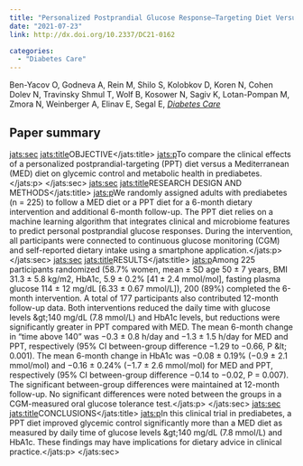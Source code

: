 ```yaml
---
title: "Personalized Postprandial Glucose Response–Targeting Diet Versus Mediterranean Diet for Glycemic Control in Prediabetes"
date: "2021-07-23"
link: http://dx.doi.org/10.2337/DC21-0162

categories:
  - "Diabetes Care"
---
```


Ben-Yacov O, Godneva A, Rein M, Shilo S, Kolobkov D, Koren N, Cohen Dolev N, Travinsky Shmul T, Wolf B, Kosower N, Sagiv K, Lotan-Pompan M, Zmora N, Weinberger A, Elinav E, Segal E, [*Diabetes Care*](http://dx.doi.org/10.2337/DC21-0162)

## Paper summary

<jats:sec>
                  <jats:title>OBJECTIVE</jats:title>
                  <jats:p>To compare the clinical effects of a personalized postprandial-targeting (PPT) diet versus a Mediterranean (MED) diet on glycemic control and metabolic health in prediabetes.</jats:p>
               </jats:sec>
               <jats:sec>
                  <jats:title>RESEARCH DESIGN AND METHODS</jats:title>
                  <jats:p>We randomly assigned adults with prediabetes (n = 225) to follow a MED diet or a PPT diet for a 6-month dietary intervention and additional 6-month follow-up. The PPT diet relies on a machine learning algorithm that integrates clinical and microbiome features to predict personal postprandial glucose responses. During the intervention, all participants were connected to continuous glucose monitoring (CGM) and self-reported dietary intake using a smartphone application.</jats:p>
               </jats:sec>
               <jats:sec>
                  <jats:title>RESULTS</jats:title>
                  <jats:p>Among 225 participants randomized (58.7% women, mean ± SD age 50 ± 7 years, BMI 31.3 ± 5.8 kg/m2, HbA1c, 5.9 ± 0.2% [41 ± 2.4 mmol/mol], fasting plasma glucose 114 ± 12 mg/dL [6.33 ± 0.67 mmol/L]), 200 (89%) completed the 6-month intervention. A total of 177 participants also contributed 12-month follow-up data. Both interventions reduced the daily time with glucose levels &amp;gt;140 mg/dL (7.8 mmol/L) and HbA1c levels, but reductions were significantly greater in PPT compared with MED. The mean 6-month change in “time above 140” was −0.3 ± 0.8 h/day and −1.3 ± 1.5 h/day for MED and PPT, respectively (95% CI between-group difference −1.29 to −0.66, P &amp;lt; 0.001). The mean 6-month change in HbA1c was −0.08 ± 0.19% (−0.9 ± 2.1 mmol/mol) and −0.16 ± 0.24% (−1.7 ± 2.6 mmol/mol) for MED and PPT, respectively (95% CI between-group difference −0.14 to −0.02, P = 0.007). The significant between-group differences were maintained at 12-month follow-up. No significant differences were noted between the groups in a CGM-measured oral glucose tolerance test.</jats:p>
               </jats:sec>
               <jats:sec>
                  <jats:title>CONCLUSIONS</jats:title>
                  <jats:p>In this clinical trial in prediabetes, a PPT diet improved glycemic control significantly more than a MED diet as measured by daily time of glucose levels &amp;gt;140 mg/dL (7.8 mmol/L) and HbA1c. These findings may have implications for dietary advice in clinical practice.</jats:p>
               </jats:sec>

